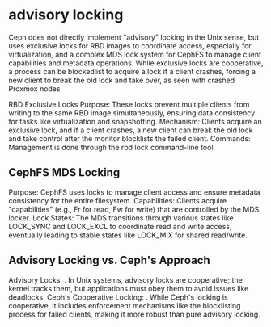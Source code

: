 # advisory locking

Ceph does not directly implement "advisory" locking in the Unix sense, but uses exclusive locks for RBD images to coordinate access, especially for virtualization, and a complex MDS lock system for CephFS to manage client capabilities and metadata operations. While exclusive locks are cooperative, a process can be blockedlist to acquire a lock if a client crashes, forcing a new client to break the old lock and take over, as seen with crashed Proxmox nodes

RBD Exclusive Locks
Purpose: These locks prevent multiple clients from writing to the same RBD image simultaneously, ensuring data consistency for tasks like virtualization and snapshotting.
Mechanism: Clients acquire an exclusive lock, and if a client crashes, a new client can break the old lock and take control after the monitor blocklists the failed client.
Commands: Management is done through the rbd lock command-line tool.

## CephFS MDS Locking

Purpose:
CephFS uses locks to manage client access and ensure metadata consistency for the entire filesystem.
Capabilities:
Clients acquire "capabilities" (e.g., Fr for read, Fw for write) that are controlled by the MDS locker.
Lock States:
The MDS transitions through various states like LOCK_SYNC and LOCK_EXCL to coordinate read and write access, eventually leading to stable states like LOCK_MIX for shared read/write.

## Advisory Locking vs. Ceph's Approach

Advisory Locks:
.
In Unix systems, advisory locks are cooperative; the kernel tracks them, but applications must obey them to avoid issues like deadlocks.
Ceph's Cooperative Locking:
.
While Ceph's locking is cooperative, it includes enforcement mechanisms like the blocklisting process for failed clients, making it more robust than pure advisory locking.
